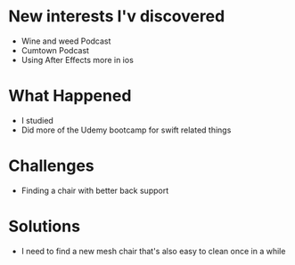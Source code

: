# New interests I'v discovered 
- Wine and weed Podcast 
- Cumtown Podcast 
- Using After Effects more in ios 
#  What Happened 
- I studied 
- Did more of the Udemy bootcamp for swift related things 

# Challenges 
- Finding a chair with better back support 
# Solutions
- I need to find a new mesh chair that's also easy to clean once in a while


